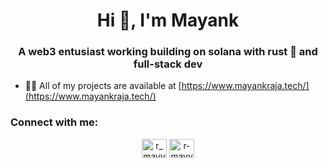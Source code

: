 <h1 align="center">Hi 👋, I'm Mayank</h1>
<h3 align="center">A web3 entusiast working building on solana with rust 🦀 and full-stack dev</h3>

- 👨‍💻 All of my projects are available at [https://www.mayankraja.tech/](https://www.mayankraja.tech/)

<h3 align="left">Connect with me:</h3>
<p align="center">
<a href="https://twitter.com/r_mayynk" target="blank"><img align="center" src="https://raw.githubusercontent.com/rahuldkjain/github-profile-readme-generator/master/src/images/icons/Social/twitter.svg" alt="r_mayynk" height="30" width="40" /></a>
<a href="https://linkedin.com/in/r-mayyank" target="blank"><img align="center" src="https://raw.githubusercontent.com/rahuldkjain/github-profile-readme-generator/master/src/images/icons/Social/linked-in-alt.svg" alt="r-mayyank" height="30" width="40" /></a>
</p>

<p align="center><img align="center" src="https://github-readme-streak-stats.herokuapp.com/?user=r-mayyank&" alt="r-mayyank" /></p>

